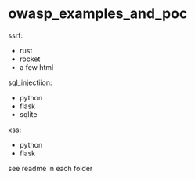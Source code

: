 # owasp_examples_and_poc

ssrf:
- rust
- rocket
- a few html

sql_injectiion:
- python 
- flask
- sqlite
  

xss:
- python
- flask

see readme in each folder
